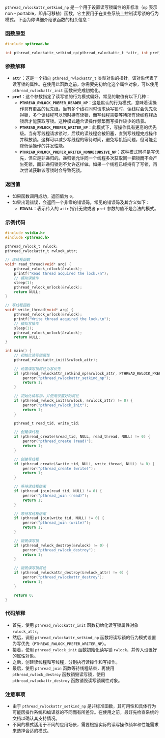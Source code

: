 `pthread_rwlockattr_setkind_np` 是一个用于设置读写锁属性的非标准（`np` 表示 non - portable，即非可移植）函数，它主要用于在某些系统上控制读写锁的行为模式。下面为你详细介绍该函数的相关信息：

### 函数原型
```c
#include <pthread.h>

int pthread_rwlockattr_setkind_np(pthread_rwlockattr_t *attr, int pref);
```

### 参数解释
- **`attr`**：这是一个指向 `pthread_rwlockattr_t` 类型对象的指针，该对象代表了读写锁的属性。在使用此函数之前，你需要先初始化这个属性对象，可以使用 `pthread_rwlockattr_init` 函数来完成初始化。
- **`pref`**：这个参数指定了读写锁的行为模式偏好，常见的取值有以下几种：
    - **`PTHREAD_RWLOCK_PREFER_READER_NP`**：这是默认的行为模式，意味着读操作具有更高的优先级。当有多个线程同时请求读写锁时，读线程会优先获得锁，多个读线程可以同时持有读锁，而写线程需要等待所有读线程释放锁后才能获取写锁。这种模式适合读操作频繁而写操作较少的场景。
    - **`PTHREAD_RWLOCK_PREFER_WRITER_NP`**：此模式下，写操作具有更高的优先级。当有写线程请求锁时，后续的读线程会被阻塞，直到写线程完成操作并释放锁。这样可以减少写线程的等待时间，避免写饥饿问题，但可能会降低读操作的并发性能。
    - **`PTHREAD_RWLOCK_PREFER_WRITER_NONRECURSIVE_NP`**：这种模式同样是写优先，但它是非递归的。递归锁允许同一个线程多次获取同一把锁而不会产生死锁，而非递归锁则不允许这样做。如果一个线程已经持有了写锁，再次尝试获取该写锁时会导致死锁。

### 返回值
- 如果函数调用成功，返回值为 `0`。
- 如果出现错误，会返回一个非零的错误码，常见的错误码及其含义如下：
    - **`EINVAL`**：表示传入的 `attr` 指针无效或者 `pref` 参数的值不是合法的模式。

### 示例代码
```c
#include <stdio.h>
#include <pthread.h>

pthread_rwlock_t rwlock;
pthread_rwlockattr_t rwlock_attr;

// 读线程函数
void* read_thread(void* arg) {
    pthread_rwlock_rdlock(&rwlock);
    printf("Read thread acquired the lock.\n");
    // 模拟读操作
    sleep(1);
    pthread_rwlock_unlock(&rwlock);
    return NULL;
}

// 写线程函数
void* write_thread(void* arg) {
    pthread_rwlock_wrlock(&rwlock);
    printf("Write thread acquired the lock.\n");
    // 模拟写操作
    sleep(1);
    pthread_rwlock_unlock(&rwlock);
    return NULL;
}

int main() {
    // 初始化读写锁属性
    pthread_rwlockattr_init(&rwlock_attr);

    // 设置读写锁属性为写优先
    if (pthread_rwlockattr_setkind_np(&rwlock_attr, PTHREAD_RWLOCK_PREFER_WRITER_NP) != 0) {
        perror("pthread_rwlockattr_setkind_np");
        return 1;
    }

    // 初始化读写锁，并使用设置好的属性
    if (pthread_rwlock_init(&rwlock, &rwlock_attr) != 0) {
        perror("pthread_rwlock_init");
        return 1;
    }

    pthread_t read_tid, write_tid;

    // 创建读线程
    if (pthread_create(&read_tid, NULL, read_thread, NULL) != 0) {
        perror("pthread_create (read)");
        return 1;
    }

    // 创建写线程
    if (pthread_create(&write_tid, NULL, write_thread, NULL) != 0) {
        perror("pthread_create (write)");
        return 1;
    }

    // 等待读线程结束
    if (pthread_join(read_tid, NULL) != 0) {
        perror("pthread_join (read)");
        return 1;
    }

    // 等待写线程结束
    if (pthread_join(write_tid, NULL) != 0) {
        perror("pthread_join (write)");
        return 1;
    }

    // 销毁读写锁
    if (pthread_rwlock_destroy(&rwlock) != 0) {
        perror("pthread_rwlock_destroy");
        return 1;
    }

    // 销毁读写锁属性
    if (pthread_rwlockattr_destroy(&rwlock_attr) != 0) {
        perror("pthread_rwlockattr_destroy");
        return 1;
    }

    return 0;
}
```

### 代码解释
- 首先，使用 `pthread_rwlockattr_init` 函数初始化读写锁属性对象 `rwlock_attr`。
- 然后，调用 `pthread_rwlockattr_setkind_np` 函数将读写锁的行为模式设置为写优先（`PTHREAD_RWLOCK_PREFER_WRITER_NP`）。
- 接着，使用 `pthread_rwlock_init` 函数初始化读写锁 `rwlock`，并传入设置好的属性对象。
- 之后，创建读线程和写线程，分别执行读操作和写操作。
- 最后，使用 `pthread_join` 函数等待线程结束，再使用 `pthread_rwlock_destroy` 函数销毁读写锁，使用 `pthread_rwlockattr_destroy` 函数销毁读写锁属性对象。

### 注意事项
- 由于 `pthread_rwlockattr_setkind_np` 是非标准函数，其可用性和具体行为可能因操作系统和编译器的不同而有所差异。在使用之前，最好先检查系统的文档以确认其支持情况。
- 不同的模式适用于不同的应用场景，需要根据实际的读写操作频率和性能需求来选择合适的模式。 
